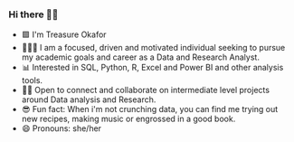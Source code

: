 ### Hi there 👋🏽

* 🟪 I'm Treasure Okafor
* 👩🏽‍💻 I am a focused, driven and motivated individual seeking to pursue my academic goals and career as a Data and Research Analyst.
* 📊 Interested in SQL, Python, R, Excel and Power BI and other analysis tools.
* 👯‍♀️ Open to connect and collaborate on intermediate level projects around Data analysis and Research.
* 😎 Fun fact: When i'm not crunching data, you can find me trying out new recipes, making music or engrossed in a good book.
* 😄 Pronouns: she/her
